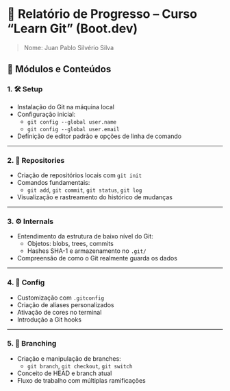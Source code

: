 # 📘 Relatório de Progresso – Curso “Learn Git” (Boot.dev)
> Nome: Juan Pablo Silvério Silva
## 🧩 Módulos e Conteúdos

### 1. 🛠️ Setup
- Instalação do Git na máquina local
- Configuração inicial:
  - `git config --global user.name`
  - `git config --global user.email`
- Definição de editor padrão e opções de linha de comando

---

### 2. 📁 Repositories
- Criação de repositórios locais com `git init`
- Comandos fundamentais:
  - `git add`, `git commit`, `git status`, `git log`
- Visualização e rastreamento do histórico de mudanças

---

### 3. ⚙️ Internals
- Entendimento da estrutura de baixo nível do Git:
  - Objetos: blobs, trees, commits
  - Hashes SHA-1 e armazenamento no `.git/`
- Compreensão de como o Git realmente guarda os dados

---

### 4. 🧾 Config
- Customização com `.gitconfig`
- Criação de aliases personalizados
- Ativação de cores no terminal
- Introdução a Git hooks

---

### 5. 🌿 Branching
- Criação e manipulação de branches:
  - `git branch`, `git checkout`, `git switch`
- Conceito de HEAD e branch atual
- Fluxo de trabalho com múltiplas ramificações




